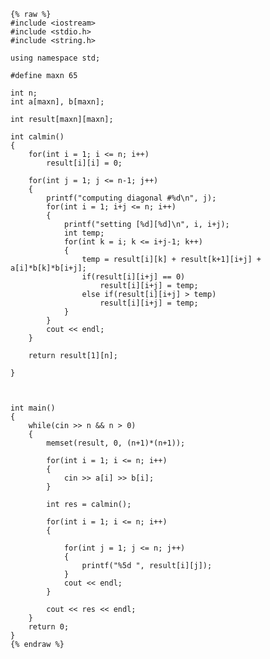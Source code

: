     {% raw %}
    #include <iostream>
    #include <stdio.h>
    #include <string.h>
    
    using namespace std;
    
    #define maxn 65 
    
    int n;
    int a[maxn], b[maxn];
    
    int result[maxn][maxn];
    
    int calmin()
    {
    	for(int i = 1; i <= n; i++)
    		result[i][i] = 0;
    
    	for(int j = 1; j <= n-1; j++)
    	{
    		printf("computing diagonal #%d\n", j);
    		for(int i = 1; i+j <= n; i++)
    		{
    			printf("setting [%d][%d]\n", i, i+j);
    			int temp;
    			for(int k = i; k <= i+j-1; k++)
    			{
    				temp = result[i][k] + result[k+1][i+j] + a[i]*b[k]*b[i+j];
    				if(result[i][i+j] == 0)
    					result[i][i+j] = temp;
    				else if(result[i][i+j] > temp)
    					result[i][i+j] = temp;
    			}
    		}
    		cout << endl;
    	}
    
    	return result[1][n];
    
    }
    
    
    
    int main()
    {
    	while(cin >> n && n > 0)
    	{
    		memset(result, 0, (n+1)*(n+1));
    
    		for(int i = 1; i <= n; i++)
    		{
    			cin >> a[i] >> b[i];
    		}
    
    		int res = calmin();
    		
    		for(int i = 1; i <= n; i++)
    		{
    
    			for(int j = 1; j <= n; j++)
    			{
    				printf("%5d ", result[i][j]);
    			}
    			cout << endl;
    		}
    			
    		cout << res << endl;
    	}
    	return 0;
    }
    {% endraw %}
